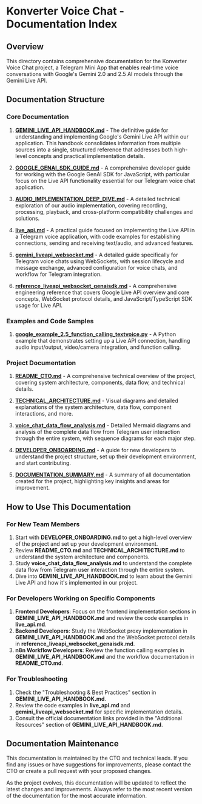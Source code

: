# Konverter Voice Chat - Documentation Index

## Overview

This directory contains comprehensive documentation for the Konverter Voice Chat project, a Telegram Mini App that enables real-time voice conversations with Google's Gemini 2.0 and 2.5 AI models through the Gemini Live API.

## Documentation Structure

### Core Documentation

1. **[GEMINI_LIVE_API_HANDBOOK.md](./GEMINI_LIVE_API_HANDBOOK.md)** - The definitive guide for understanding and implementing Google's Gemini Live API within our application. This handbook consolidates information from multiple sources into a single, structured reference that addresses both high-level concepts and practical implementation details.

2. **[GOOGLE_GENAI_SDK_GUIDE.md](./GOOGLE_GENAI_SDK_GUIDE.md)** - A comprehensive developer guide for working with the Google GenAI SDK for JavaScript, with particular focus on the Live API functionality essential for our Telegram voice chat application.

3. **[AUDIO_IMPLEMENTATION_DEEP_DIVE.md](./AUDIO_IMPLEMENTATION_DEEP_DIVE.md)** - A detailed technical exploration of our audio implementation, covering recording, processing, playback, and cross-platform compatibility challenges and solutions.

4. **[live_api.md](./live_api.md)** - A practical guide focused on implementing the Live API in a Telegram voice application, with code examples for establishing connections, sending and receiving text/audio, and advanced features.

5. **[gemini_liveapi_websocket.md](./gemini_liveapi_websocket.md)** - A detailed guide specifically for Telegram voice chats using WebSockets, with session lifecycle and message exchange, advanced configuration for voice chats, and workflow for Telegram integration.

6. **[reference_liveapi_websocket_genaisdk.md](./reference_liveapi_websocket_genaisdk.md)** - A comprehensive engineering reference that covers Google Live API overview and core concepts, WebSocket protocol details, and JavaScript/TypeScript SDK usage for Live API.

### Examples and Code Samples

1. **[google_example_2.5_function_calling_textvoice.py](./google_example_2.5_function_calling_textvoice.py)** - A Python example that demonstrates setting up a Live API connection, handling audio input/output, video/camera integration, and function calling.

### Project Documentation

1. **[README_CTO.md](../README_CTO.md)** - A comprehensive technical overview of the project, covering system architecture, components, data flow, and technical details.

2. **[TECHNICAL_ARCHITECTURE.md](../TECHNICAL_ARCHITECTURE.md)** - Visual diagrams and detailed explanations of the system architecture, data flow, component interactions, and more.

3. **[voice_chat_data_flow_analysis.md](../voice_chat_data_flow_analysis.md)** - Detailed Mermaid diagrams and analysis of the complete data flow from Telegram user interaction through the entire system, with sequence diagrams for each major step.

4. **[DEVELOPER_ONBOARDING.md](../DEVELOPER_ONBOARDING.md)** - A guide for new developers to understand the project structure, set up their development environment, and start contributing.

5. **[DOCUMENTATION_SUMMARY.md](../DOCUMENTATION_SUMMARY.md)** - A summary of all documentation created for the project, highlighting key insights and areas for improvement.

## How to Use This Documentation

### For New Team Members

1. Start with **DEVELOPER_ONBOARDING.md** to get a high-level overview of the project and set up your development environment.
2. Review **README_CTO.md** and **TECHNICAL_ARCHITECTURE.md** to understand the system architecture and components.
3. Study **voice_chat_data_flow_analysis.md** to understand the complete data flow from Telegram user interaction through the entire system.
4. Dive into **GEMINI_LIVE_API_HANDBOOK.md** to learn about the Gemini Live API and how it's implemented in our project.

### For Developers Working on Specific Components

1. **Frontend Developers**: Focus on the frontend implementation sections in **GEMINI_LIVE_API_HANDBOOK.md** and review the code examples in **live_api.md**.
2. **Backend Developers**: Study the WebSocket proxy implementation in **GEMINI_LIVE_API_HANDBOOK.md** and the WebSocket protocol details in **reference_liveapi_websocket_genaisdk.md**.
3. **n8n Workflow Developers**: Review the function calling examples in **GEMINI_LIVE_API_HANDBOOK.md** and the workflow documentation in **README_CTO.md**.

### For Troubleshooting

1. Check the "Troubleshooting & Best Practices" section in **GEMINI_LIVE_API_HANDBOOK.md**.
2. Review the code examples in **live_api.md** and **gemini_liveapi_websocket.md** for specific implementation details.
3. Consult the official documentation links provided in the "Additional Resources" section of **GEMINI_LIVE_API_HANDBOOK.md**.

## Documentation Maintenance

This documentation is maintained by the CTO and technical leads. If you find any issues or have suggestions for improvements, please contact the CTO or create a pull request with your proposed changes.

As the project evolves, this documentation will be updated to reflect the latest changes and improvements. Always refer to the most recent version of the documentation for the most accurate information.
